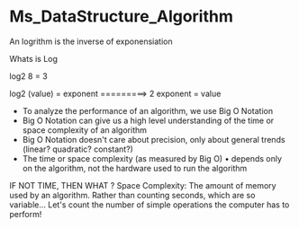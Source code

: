 # Ms_DataStructure_Algorithm

An logrithm is the inverse of exponensiation

Whats is Log

log2  8 = 3

log2 (value) = exponent =========>  2 exponent = value

*   To analyze the performance of an algorithm, we use Big O Notation
*   Big O Notation can give us a high level understanding of the time or space complexity of an algorithm
*   Big O Notation doesn't care about precision, only about general trends (linear? quadratic? constant?)
*   The time or space complexity (as measured by Big O) • depends only on the algorithm, not the hardware used to run the algorithm




IF NOT TIME, THEN WHAT ?
Space Complexity: The amount of memory used by an algorithm.
Rather than counting seconds,
 which are so variable...
Let's count the number of
 simple operations the 
computer has to perform!